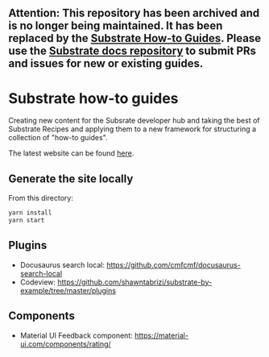## Attention: This repository has been archived and is no longer being maintained. It has been replaced by the [Substrate How-to Guides](https://docs.substrate.io/how-to-guides). Please use the [Substrate docs repository](https://github.com/substrate-developer-hub/substrate-docs) to submit PRs and issues for new or existing guides.

# Substrate how-to guides

Creating new content for the Subsrate developer hub and taking the best of Substrate Recipes and applying them to a new framework for structuring a collection of "how-to guides".

The latest website can be found [here](https://substrate-developer-hub.github.io/substrate-how-to-guides/).

## Generate the site locally
From this directory:
```bash
yarn install
yarn start
```

## Plugins

- Docusaurus search local: https://github.com/cmfcmf/docusaurus-search-local
- Codeview: https://github.com/shawntabrizi/substrate-by-example/tree/master/plugins

## Components
- Material UI Feedback component: https://material-ui.com/components/rating/ 
